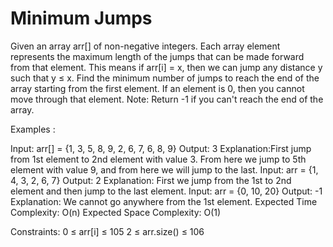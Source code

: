 # Minimum Jumps


Given an array arr[] of non-negative integers. Each array element represents the maximum length of the jumps that can be made forward from that element. This means if arr[i] = x, then we can jump any distance y such that y ≤ x.
Find the minimum number of jumps to reach the end of the array starting from the first element. If an element is 0, then you cannot move through that element.
Note:  Return -1 if you can't reach the end of the array.

Examples : 

Input: arr[] = {1, 3, 5, 8, 9, 2, 6, 7, 6, 8, 9}
Output: 3 
Explanation:First jump from 1st element to 2nd element with value 3. From here we jump to 5th element with value 9, and from here we will jump to the last. 
Input: arr = {1, 4, 3, 2, 6, 7}
Output: 2 
Explanation: First we jump from the 1st to 2nd element and then jump to the last element.
Input: arr = {0, 10, 20}
Output: -1
Explanation: We cannot go anywhere from the 1st element.
Expected Time Complexity: O(n)
Expected Space Complexity: O(1)

Constraints:
0 ≤ arr[i] ≤ 105
2 ≤ arr.size() ≤ 106
